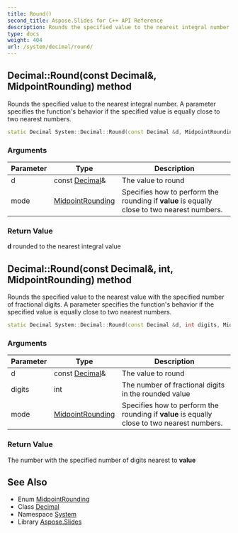 ```yaml
---
title: Round()
second_title: Aspose.Slides for C++ API Reference
description: Rounds the specified value to the nearest integral number. A parameter specifies the function's behavior if the specified value is equally close to two nearest numbers.
type: docs
weight: 404
url: /system/decimal/round/
---
```

## Decimal::Round(const Decimal\&, MidpointRounding) method


Rounds the specified value to the nearest integral number. A parameter specifies the function's behavior if the specified value is equally close to two nearest numbers.

```cpp
static Decimal System::Decimal::Round(const Decimal &d, MidpointRounding mode=MidpointRounding::ToEven)
```


### Arguments

| Parameter | Type | Description |
| --- | --- | --- |
| d | const [Decimal](../)\& | The value to round |
| mode | [MidpointRounding](../../midpointrounding/) | Specifies how to perform the rounding if **value** is equally close to two nearest numbers. |

### Return Value

**d** rounded to the nearest integral value

## Decimal::Round(const Decimal\&, int, MidpointRounding) method


Rounds the specified value to the nearest value with the specified number of fractional digits. A parameter specifies the function's behavior if the specified value is equally close to two nearest numbers.

```cpp
static Decimal System::Decimal::Round(const Decimal &d, int digits, MidpointRounding mode=MidpointRounding::ToEven)
```


### Arguments

| Parameter | Type | Description |
| --- | --- | --- |
| d | const [Decimal](../)\& | The value to round |
| digits | int | The number of fractional digits in the rounded value |
| mode | [MidpointRounding](../../midpointrounding/) | Specifies how to perform the rounding if **value** is equally close to two nearest numbers. |

### Return Value

The number with the specified number of digits nearest to **value**

## See Also

* Enum [MidpointRounding](../../midpointrounding/)
* Class [Decimal](../)
* Namespace [System](../../)
* Library [Aspose.Slides](../../../)